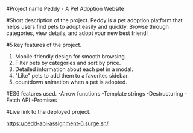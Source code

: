 #Project name
Peddy - A Pet Adoption Website

#Short description of the project.
Peddy is a pet adoption platform that helps users find pets to adopt easily and quickly. Browse through categories, view details, and adopt your new best friend!

#5 key features of the project.

1. Mobile-friendly design for smooth browsing.
2. Filter pets by categories and sort by price.
3. Detailed information about each pet in a modal.
4. "Like" pets to add them to a favorites sidebar.
5. countdown animation when a pet is adopted.

#ES6 features used.
-Arrow functions
-Template strings
-Destructuring
-Fetch API
-Promises

#Live link to the deployed project.

https://pedd-api-assignment-6.surge.sh/